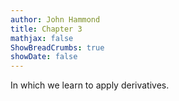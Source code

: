 ```yaml
---
author: John Hammond
title: Chapter 3
mathjax: false
ShowBreadCrumbs: true
showDate: false
---
```


In which we learn to apply derivatives.
<!--more-->


